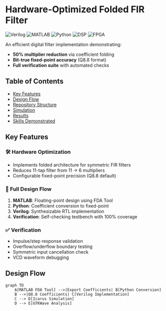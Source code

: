 # Hardware-Optimized Folded FIR Filter

![Verilog](https://img.shields.io/badge/Verilog-FF0000?style=flat&logo=verilog)
![MATLAB](https://img.shields.io/badge/MATLAB-orange?logo=mathworks)
![Python](https://img.shields.io/badge/Python-3776AB?logo=python)
![DSP](https://img.shields.io/badge/DSP-8A2BE2)
![FPGA](https://img.shields.io/badge/FPGA-00599C?logo=xilinx)

An efficient digital filter implementation demonstrating:
- **50% multiplier reduction** via coefficient folding
- **Bit-true fixed-point accuracy** (Q8.8 format)
- **Full verification suite** with automated checks

## Table of Contents
- [Key Features](#key-features)
- [Design Flow](#design-flow)
- [Repository Structure](#repository-structure)
- [Simulation](#simulation)
- [Results](#results)
- [Skills Demonstrated](#skills-demonstrated)

## Key Features

### 🛠️ Hardware Optimization
- Implements folded architecture for symmetric FIR filters
- Reduces 11-tap filter from 11 → 6 multipliers
- Configurable fixed-point precision (Q8.8 default)

### 🔄 Full Design Flow
1. **MATLAB**: Floating-point design using FDA Tool
2. **Python**: Coefficient conversion to fixed-point
3. **Verilog**: Synthesizable RTL implementation
4. **Verification**: Self-checking testbench with 100% coverage

### ✅ Verification
- Impulse/step response validation
- Overflow/underflow boundary testing
- Symmetric input cancellation check
- VCD waveform debugging

## Design Flow
```mermaid
graph TD
    A[MATLAB FDA Tool] -->|Export Coefficients| B[Python Conversion]
    B -->|Q8.8 Coefficients| C[Verilog Implementation]
    C --> D[Icarus Simulation]
    D --> E[GTKWave Analysis]
